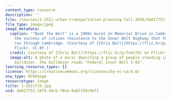 ```yaml
---
content_type: resource
description: ''
file: /courses/1-252j-urban-transportation-planning-fall-2016/da01775110f44dcb70ce6a87159c9ef3_1-252F16.jpg
file_type: image/jpeg
image_metadata:
  caption: '"Beat the Belt" is a 1980s mural on Memorial Drive in Cambridge, MA, commemorating
    the success of citizen resistance to the Inner Belt Highway that threatened to
    run through Cambridge. (Courtesy of [Chris Ball](https://flic.kr/p/fo9zfQ) on
    Flickr. CC-BY.)'
  credit: Courtesy of [Chris Ball](https://flic.kr/p/fo9zfQ) on Flickr. CC BY.
  image-alt: A photo of a mural depicting a group of people standing in front of a
    bulldozer. The bulldozer reads "Federal Inner Belt I-95".
learning_resource_types: []
license: https://creativecommons.org/licenses/by-nc-sa/4.0/
ocw_type: OCWImage
resourcetype: Image
title: 1-252jf16.jpg
uid: da017751-10f4-4dcb-70ce-6a87159c9ef3
---
```

